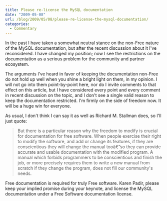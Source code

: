 ```yaml
---
title: Please re-license the MySQL documentation
date: "2009-05-08"
url: /blog/2009/05/08/please-re-license-the-mysql-documentation/
categories:
  - Commentary
---
```

In the past I have taken a somewhat neutral stance on the non-Free nature of the MySQL documentation, but after the recent discussion about it I've reconsidered. I have changed my position; now I see the restrictions on the documentation as a serious problem for the community and partner ecosystem.

The arguments I've heard in favor of keeping the documentation non-Free do not hold up well when you shine a bright light on them, in my opinion. I will not go into them point-by-point here, nor do I invite comments to that effect on this article, but I have considered every point and every comment in recent discussion on the topic, and I don't see a single valid reason to keep the documentation restricted. I'm firmly on the side of freedom now. It will be a huge win for everyone.

As usual, I don't think I can say it as well as Richard M. Stallman does, so I'll just quote:

<blockquote cite="http://www.gnu.org/philosophy/free-doc.html">
  <p>
    But there is a particular reason why the freedom to modify is crucial for documentation for free software. When people exercise their right to modify the software, and add or change its features, if they are conscientious they will change the manual tooâ€”so they can provide accurate and usable documentation with the modified program. A manual which forbids programmers to be conscientious and finish the job, or more precisely requires them to write a new manual from scratch if they change the program, does not fill our community's needs.
  </p>
</blockquote>

Free documentation is required for truly Free software. Karen Padir, please keep your implied promise during your keynote, and license the MySQL documentation under a Free Software documentation license.


